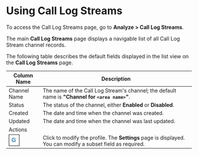 ﻿---
sidebar_position: 1
---

# Using Call Log Streams

<head>
  <meta name="guidename" content="API Management"/>
  <meta name="context" content="GUID-06e5c99c-617a-413c-b781-b8fb85b6be94"/>
</head>


To access the Call Log Streams page, go to **Analyze > Call Log Streams**.

The main **Call Log Streams** page displays a navigable list of all Call Log Stream channel records. 

The following table describes the default fields displayed in the list view on the **Call Log Streams** page. 

|**Column Name** |**Description** |
| --- | --- |
|Channel Name|The name of the Call Log Stream's channel; the default name is **"Channel for `<area name>`"**. |
|Status|The status of the channel, either **Enabled** or **Disabled**. |
|Created|The date and time when the channel was created. |
|Updated|The date and time when the channel was last updated. |
|Actions| |
|![](../../Images/edit_2.jpg)|Click to modify the profile. The **Settings** page is displayed. You can modify a subset field as required. |

